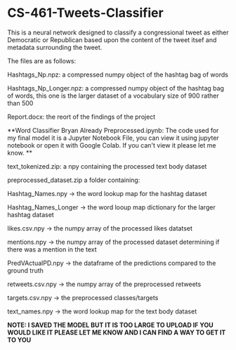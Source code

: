 # CS-461-Tweets-Classifier

This is a neural network designed to classify a congressional tweet as either Democratic or Republican based upon the content of the tweet itsef 
and metadata surrounding the tweet.

The files are as follows:

Hashtags_Np.npz: a compressed numpy object of the hashtag bag of words

Hashtags_Np_Longer.npz: a compressed numpy object of the hashtag bag of words, this one is the larger dataset of a vocabulary size of 900 rather than 500

Report.docx: the reort of the findings of the project

**Word Classifier Bryan Already Preprocessed.ipynb: The code used for my final model it is a Jupyter Notebook File, you can view it using jupyter notebook or open it with Google Colab. If you can't view it please let me know. **

text_tokenized.zip: a npy containing the processed text body dataset


preprocessed_dataset.zip a folder containing:


  Hashtag_Names.npy -> the word lookup map for the hashtag dataset
  
  
  Hashtag_Names_Longer -> the word looup map dictionary for the larger hashtag dataset
  
  
  likes.csv.npy -> the numpy array of the processed likes datatset
  
  
  mentions.npy -> the numpy array of the processed dataset determining if there was a mention in the text
  
  
  PredVActualPD.npy -> the dataframe of the predictions compared to the ground truth
  
  
  retweets.csv.npy -> the numpy array of the preprocessed retweets
  
  
  targets.csv.npy -> the preprocessed classes/targets
  
  
  text_names.npy -> the word lookup map for the text body dataset
 
 **NOTE: I SAVED THE MODEL BUT IT IS TOO LARGE TO UPLOAD IF YOU WOULD LIKE IT PLEASE LET ME KNOW AND I CAN FIND A WAY TO GET IT TO YOU**


